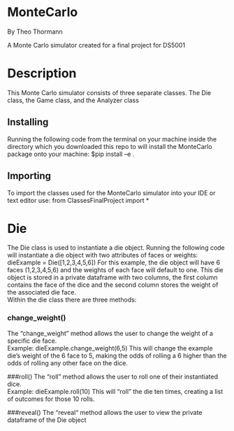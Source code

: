 # MonteCarlo 
By Theo Thormann 

A Monte Carlo simulator created for a final project for DS5001 

# Description 
This Monte Carlo simulator consists of three separate classes. The Die class, the Game class, and the Analyzer class 

## Installing 
Running the following code from the terminal on your machine inside the directory which you downloaded this repo to will install the MonteCarlo package onto your machine: 
$pip install –e . 

## Importing 
To import the classes used for the MonteCarlo simulator into your IDE or text editor use: 
from ClassesFinalProject import * 

# Die 
The Die class is used to instantiate a die object. Running the following code will instantiate a die object with two attributes of faces or weights: 
dieExample = Die([1,2,3,4,5,6]) 
For this example, the die object will have 6 faces (1,2,3,4,5,6) and the weights of each face will default to one. 
This die object is stored in a private dataframe with two columns, the first column contains the face of the dice and the second column stores the weight of the associated die face.  
Within the die class there are three methods: 

### change_weight() 
The “change_weight” method allows the user to change the weight of a specific die face.  
Example: 
dieExample.change_weight(6,5) 
This will change the example die’s weight of the 6 face to 5, making the odds of rolling a 6 higher than the odds of rolling any other face on the dice. 

###roll() 
The “roll” method allows the user to roll one of their instantiated dice.  
Example: 
dieExample.roll(10) 
This will “roll” the die ten times, creating a list of outcomes for those 10 rolls. 

###reveal() 
 The “reveal“ method allows the user to view the private dataframe of the Die object 
